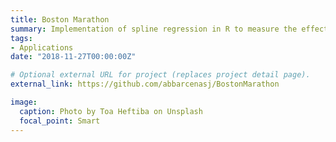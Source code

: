 ```yaml
---
title: Boston Marathon
summary: Implementation of spline regression in R to measure the effect of pacing strategies on finish times.
tags:
- Applications
date: "2018-11-27T00:00:00Z"

# Optional external URL for project (replaces project detail page).
external_link: https://github.com/abbarcenasj/BostonMarathon

image:
  caption: Photo by Toa Heftiba on Unsplash
  focal_point: Smart
---
```


